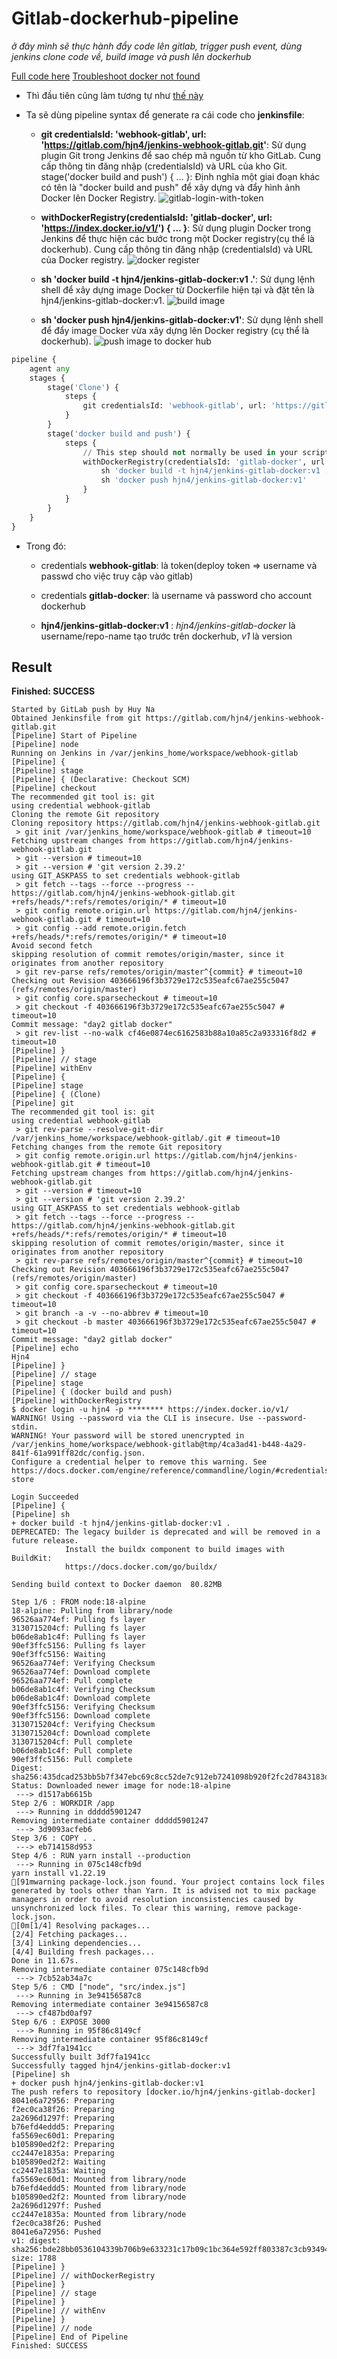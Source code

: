 # Gitlab-dockerhub-pipeline

*ở đây mình sẽ thực hành đẩy code lên gitlab, trigger push event, dùng jenkins clone code về, build image và push lên dockerhub*

[Full code here](https://gitlab.com/hjn4/jenkins-webhook-gitlab.git)
[Troubleshoot docker not found](https://forums.docker.com/t/docker-not-found-in-jenkins-pipeline/31683)

- Thì đầu tiên cũng làm tương tự như [thế này](./gitlab_jenkins.md)

- Ta sẽ dùng pipeline syntax để generate ra cái code cho **jenkinsfile**:

  - **git credentialsId: 'webhook-gitlab', url: '<https://gitlab.com/hjn4/jenkins-webhook-gitlab.git>'**: Sử dụng plugin Git trong Jenkins để sao chép mã nguồn từ kho GitLab. Cung cấp thông tin đăng nhập (credentialsId) và URL của kho Git.
stage('docker build and push') { ... }: Định nghĩa một giai đoạn khác có tên là "docker build and push" để xây dựng và đẩy hình ảnh Docker lên Docker Registry.
![gitlab-login-with-token](./image/image-3.png)

  - **withDockerRegistry(credentialsId: 'gitlab-docker', url: '<https://index.docker.io/v1/>') { ... }**: Sử dụng plugin Docker trong Jenkins để thực hiện các bước trong một Docker registry(cụ thể là dockerhub). Cung cấp thông tin đăng nhập (credentialsId) và URL của Docker registry.
![docker register](./image/image-4.png)

  - **sh 'docker build -t hjn4/jenkins-gitlab-docker:v1 .'**: Sử dụng lệnh shell để xây dựng image Docker từ Dockerfile hiện tại và đặt tên là hjn4/jenkins-gitlab-docker:v1.
![build image](./image/image-5.png)

  - **sh 'docker push hjn4/jenkins-gitlab-docker:v1'**: Sử dụng lệnh shell để đẩy image Docker vừa xây dựng lên Docker registry (cụ thể là dockerhub).
![push image to docker hub](./image/image-6.png)

```python
pipeline {
    agent any
    stages {
        stage('Clone') {
            steps {
                git credentialsId: 'webhook-gitlab', url: 'https://gitlab.com/hjn4/jenkins-webhook-gitlab.git'
            }
        }
        stage('docker build and push') {
            steps {
                // This step should not normally be used in your script. Consult the inline help for details.
                withDockerRegistry(credentialsId: 'gitlab-docker', url: 'https://index.docker.io/v1/') {
                    sh 'docker build -t hjn4/jenkins-gitlab-docker:v1 .'
                    sh 'docker push hjn4/jenkins-gitlab-docker:v1'
                }
            }
        }
    }
}

```

- Trong đó:
  - credentials **webhook-gitlab**: là token(deploy token => username và passwd cho việc truy cập vào gitlab)

  - credentials **gitlab-docker**: là username và password cho account dockerhub

  - **hjn4/jenkins-gitlab-docker:v1** : *hjn4/jenkins-gitlab-docker* là username/repo-name tạo trước trên dockerhub, *v1* là version

## Result

**Finished: SUCCESS**

```shell
Started by GitLab push by Huy Na
Obtained Jenkinsfile from git https://gitlab.com/hjn4/jenkins-webhook-gitlab.git
[Pipeline] Start of Pipeline
[Pipeline] node
Running on Jenkins in /var/jenkins_home/workspace/webhook-gitlab
[Pipeline] {
[Pipeline] stage
[Pipeline] { (Declarative: Checkout SCM)
[Pipeline] checkout
The recommended git tool is: git
using credential webhook-gitlab
Cloning the remote Git repository
Cloning repository https://gitlab.com/hjn4/jenkins-webhook-gitlab.git
 > git init /var/jenkins_home/workspace/webhook-gitlab # timeout=10
Fetching upstream changes from https://gitlab.com/hjn4/jenkins-webhook-gitlab.git
 > git --version # timeout=10
 > git --version # 'git version 2.39.2'
using GIT_ASKPASS to set credentials webhook-gitlab
 > git fetch --tags --force --progress -- https://gitlab.com/hjn4/jenkins-webhook-gitlab.git +refs/heads/*:refs/remotes/origin/* # timeout=10
 > git config remote.origin.url https://gitlab.com/hjn4/jenkins-webhook-gitlab.git # timeout=10
 > git config --add remote.origin.fetch +refs/heads/*:refs/remotes/origin/* # timeout=10
Avoid second fetch
skipping resolution of commit remotes/origin/master, since it originates from another repository
 > git rev-parse refs/remotes/origin/master^{commit} # timeout=10
Checking out Revision 403666196f3b3729e172c535eafc67ae255c5047 (refs/remotes/origin/master)
 > git config core.sparsecheckout # timeout=10
 > git checkout -f 403666196f3b3729e172c535eafc67ae255c5047 # timeout=10
Commit message: "day2 gitlab docker"
 > git rev-list --no-walk cf46e0874ec6162583b88a10a85c2a933316f8d2 # timeout=10
[Pipeline] }
[Pipeline] // stage
[Pipeline] withEnv
[Pipeline] {
[Pipeline] stage
[Pipeline] { (Clone)
[Pipeline] git
The recommended git tool is: git
using credential webhook-gitlab
 > git rev-parse --resolve-git-dir /var/jenkins_home/workspace/webhook-gitlab/.git # timeout=10
Fetching changes from the remote Git repository
 > git config remote.origin.url https://gitlab.com/hjn4/jenkins-webhook-gitlab.git # timeout=10
Fetching upstream changes from https://gitlab.com/hjn4/jenkins-webhook-gitlab.git
 > git --version # timeout=10
 > git --version # 'git version 2.39.2'
using GIT_ASKPASS to set credentials webhook-gitlab
 > git fetch --tags --force --progress -- https://gitlab.com/hjn4/jenkins-webhook-gitlab.git +refs/heads/*:refs/remotes/origin/* # timeout=10
skipping resolution of commit remotes/origin/master, since it originates from another repository
 > git rev-parse refs/remotes/origin/master^{commit} # timeout=10
Checking out Revision 403666196f3b3729e172c535eafc67ae255c5047 (refs/remotes/origin/master)
 > git config core.sparsecheckout # timeout=10
 > git checkout -f 403666196f3b3729e172c535eafc67ae255c5047 # timeout=10
 > git branch -a -v --no-abbrev # timeout=10
 > git checkout -b master 403666196f3b3729e172c535eafc67ae255c5047 # timeout=10
Commit message: "day2 gitlab docker"
[Pipeline] echo
Hjn4
[Pipeline] }
[Pipeline] // stage
[Pipeline] stage
[Pipeline] { (docker build and push)
[Pipeline] withDockerRegistry
$ docker login -u hjn4 -p ******** https://index.docker.io/v1/
WARNING! Using --password via the CLI is insecure. Use --password-stdin.
WARNING! Your password will be stored unencrypted in /var/jenkins_home/workspace/webhook-gitlab@tmp/4ca3ad41-b448-4a29-841f-61a991ff82dc/config.json.
Configure a credential helper to remove this warning. See
https://docs.docker.com/engine/reference/commandline/login/#credentials-store

Login Succeeded
[Pipeline] {
[Pipeline] sh
+ docker build -t hjn4/jenkins-gitlab-docker:v1 .
DEPRECATED: The legacy builder is deprecated and will be removed in a future release.
            Install the buildx component to build images with BuildKit:
            https://docs.docker.com/go/buildx/

Sending build context to Docker daemon  80.82MB

Step 1/6 : FROM node:18-alpine
18-alpine: Pulling from library/node
96526aa774ef: Pulling fs layer
3130715204cf: Pulling fs layer
b06de8ab1c4f: Pulling fs layer
90ef3ffc5156: Pulling fs layer
90ef3ffc5156: Waiting
96526aa774ef: Verifying Checksum
96526aa774ef: Download complete
96526aa774ef: Pull complete
b06de8ab1c4f: Verifying Checksum
b06de8ab1c4f: Download complete
90ef3ffc5156: Verifying Checksum
90ef3ffc5156: Download complete
3130715204cf: Verifying Checksum
3130715204cf: Download complete
3130715204cf: Pull complete
b06de8ab1c4f: Pull complete
90ef3ffc5156: Pull complete
Digest: sha256:435dcad253bb5b7f347ebc69c8cc52de7c912eb7241098b920f2fc2d7843183d
Status: Downloaded newer image for node:18-alpine
 ---> d1517ab6615b
Step 2/6 : WORKDIR /app
 ---> Running in ddddd5901247
Removing intermediate container ddddd5901247
 ---> 3d9093acfeb6
Step 3/6 : COPY . .
 ---> eb714158d953
Step 4/6 : RUN yarn install --production
 ---> Running in 075c148cfb9d
yarn install v1.22.19
[91mwarning package-lock.json found. Your project contains lock files generated by tools other than Yarn. It is advised not to mix package managers in order to avoid resolution inconsistencies caused by unsynchronized lock files. To clear this warning, remove package-lock.json.
[0m[1/4] Resolving packages...
[2/4] Fetching packages...
[3/4] Linking dependencies...
[4/4] Building fresh packages...
Done in 11.67s.
Removing intermediate container 075c148cfb9d
 ---> 7cb52ab34a7c
Step 5/6 : CMD ["node", "src/index.js"]
 ---> Running in 3e94156587c8
Removing intermediate container 3e94156587c8
 ---> cf487bd0af97
Step 6/6 : EXPOSE 3000
 ---> Running in 95f86c8149cf
Removing intermediate container 95f86c8149cf
 ---> 3df7fa1941cc
Successfully built 3df7fa1941cc
Successfully tagged hjn4/jenkins-gitlab-docker:v1
[Pipeline] sh
+ docker push hjn4/jenkins-gitlab-docker:v1
The push refers to repository [docker.io/hjn4/jenkins-gitlab-docker]
8041e6a72956: Preparing
f2ec0ca38f26: Preparing
2a2696d1297f: Preparing
b76efd4eddd5: Preparing
fa5569ec60d1: Preparing
b105890ed2f2: Preparing
cc2447e1835a: Preparing
b105890ed2f2: Waiting
cc2447e1835a: Waiting
fa5569ec60d1: Mounted from library/node
b76efd4eddd5: Mounted from library/node
b105890ed2f2: Mounted from library/node
2a2696d1297f: Pushed
cc2447e1835a: Mounted from library/node
f2ec0ca38f26: Pushed
8041e6a72956: Pushed
v1: digest: sha256:bde28bb0536104339b706b9e633231c17b09c1bc364e592ff803387c3cb93494 size: 1788
[Pipeline] }
[Pipeline] // withDockerRegistry
[Pipeline] }
[Pipeline] // stage
[Pipeline] }
[Pipeline] // withEnv
[Pipeline] }
[Pipeline] // node
[Pipeline] End of Pipeline
Finished: SUCCESS

```
